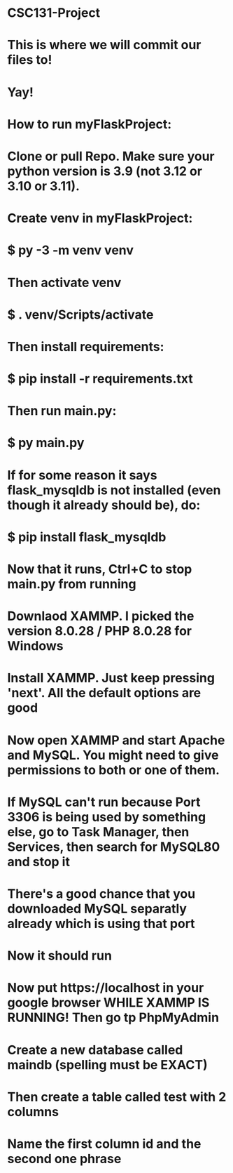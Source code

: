 # CSC131-Project

# This is where we will commit our files to!
# Yay!


# How to run myFlaskProject:

# Clone or pull Repo. Make sure your python version is 3.9 (not 3.12 or 3.10 or 3.11).
# Create venv in myFlaskProject:
# $ py -3 -m venv venv
# Then activate venv
# $ . venv/Scripts/activate
# Then install requirements:
# $ pip install -r requirements.txt
# Then run main.py:
# $ py main.py
# If for some reason it says flask_mysqldb is not installed (even though it already should be), do:
# $ pip install flask_mysqldb
# Now that it runs, Ctrl+C to stop main.py from running
# Downlaod XAMMP. I picked the version 8.0.28 / PHP 8.0.28 for Windows
# Install XAMMP. Just keep pressing 'next'. All the default options are good
# Now open XAMMP and start Apache and MySQL. You might need to give permissions to both or one of them. 
# If MySQL can't run because Port 3306 is being used by something else, go to Task Manager, then Services, then search for MySQL80 and stop it
# There's a good chance that you downloaded MySQL separatly already which is using that port
# Now it should run
# Now put https://localhost in your google browser WHILE XAMMP IS RUNNING! Then go tp PhpMyAdmin
# Create a new database called maindb (spelling must be EXACT)
# Then create a table called test with 2 columns
# Name the first column id and the second one phrase

